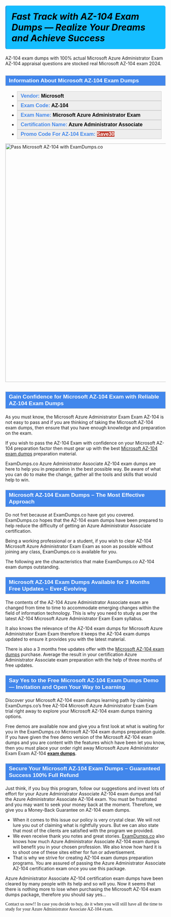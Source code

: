 <h1><strong><span style="display: block; color: #000000; background: #14BDFF; border: 0.5px solid #AED6F1; border-left: 3px solid #3498DB; padding: .6em; border-radius: 6px;">             <em>Fast Track with AZ-104 Exam Dumps — Realize Your Dreams and Achieve Success</em>             </span></strong></h1>            <p>AZ-104 exam dumps with 100% actual Microsoft Azure Administrator Exam AZ-104 appraisal questions are stocked real Microsoft AZ-104 exam 2024.</p>                        <h2 style="background: #4287ec; border: 1px solid #cccccc; padding: 5px 10px;">                <span style="color: #ffffff;"><span style="font-size: 11pt;">                    <span style="line-height: normal;">                        <span style="font-family: Calibri,sans-serif;">                            <strong>                                <span style="font-size: 13.0pt;">Information About Microsoft AZ-104 Exam Dumps</span>                            </strong>                        </span>                    </span></span>                </span>            </h2>            <ul>                <li style="margin: 0cm 10pt;">                <div style="background: #eee; border: 1px solid #cccccc; padding: 5px 10px; text-align: justify;"><span style="font-size: 11pt;"><span style="line-height: normal;"><span style="tab-stops: list 36.0pt;"><span style="font-family: Calibri,sans-serif;"><strong><span style="font-size: 12.0pt;">                    <span style="color: #4287ec;">Vendor:</span> <span style="color: #000;">Microsoft</span>                    </span></strong></span></span></span></span></div>                </li>                <li style="margin: 0cm 10pt;">                <div style="background: #eee; border: 1px solid #cccccc; padding: 5px 10px; text-align: justify;"><span style="font-size: 11pt;"><span style="line-height: normal;"><span style="tab-stops: list 36.0pt;"><span style="font-family: Calibri,sans-serif;"><strong><span style="font-size: 12.0pt;">                    <span style="color: #4287ec;">Exam Code:</span> <span style="color: #000;">AZ-104</span>                    </span></strong></span></span></span></span></div>                </li>                <li style="margin: 0cm 10pt;">                <div style="background: #eee; border: 1px solid #cccccc; padding: 5px 10px; text-align: justify;"><span style="font-size: 11pt;"><span style="line-height: normal;"><span style="tab-stops: list 36.0pt;"><span style="font-family: Calibri,sans-serif;"><strong><span style="font-size: 12.0pt;">                    <span style="color: #4287ec;">Exam Name:</span> <span style="color: #000;">Microsoft Azure Administrator Exam</span>                    </span></strong></span></span></span></span></div>                </li>                <li style="margin: 0cm 10pt;">                <div style="background: #eee; border: 1px solid #cccccc; padding: 5px 10px; text-align: justify;"><span style="font-size: 11pt;"><span style="line-height: normal;"><span style="tab-stops: list 36.0pt;"><span style="font-family: Calibri,sans-serif;"><strong><span style="font-size: 12.0pt;">                    <span style="color: #4287ec;">Certification Name:</span> <span style="color: #000;"> Azure Administrator Associate</span>                    </span></strong></span></span></span></span></div>                </li>                                <li style="margin: 0cm 10pt;">                <div style="background: #eee; border: 1px solid #cccccc; padding: 5px 10px;"><span style="font-size: 11pt;"><span style="line-height: normal;"><span style="tab-stops: list 36.0pt;"><span style="font-family: Calibri,sans-serif;"><strong><span style="font-size: 12.0pt;">                    <span style="color: #4287ec;">Promo Code For AZ-104 Exam: </span><span style="color: #fff;"><span style="background-color: #c0392b;">Save30</span>                    </span></span></strong></span></span></span></span></div>                </li>            </ul>                       <p><a href="https://www.examdumps.co/"><img src="https://www.examdumps.co//images/banners/big-sale-20-percent-discount-offer-examdumps.jpg" class="postImage" alt="Pass Microsoft AZ-104 with ExamDumps.co" width="750"></a></p>                        <h2 style="background: #4287ec; border: 1px solid #cccccc; padding: 5px 10px;">                <span style="color: #ffffff;"><span style="font-size: 11pt;">                    <span style="line-height: normal;">                        <span style="font-family: Calibri,sans-serif;">                            <strong>                                <span style="font-size: 13.0pt;">Gain Confidence for Microsoft AZ-104 Exam with Reliable AZ-104 Exam Dumps</span>                            </strong>                        </span>                    </span></span>                </span>            </h2>            <p>As you must know, the Microsoft Azure Administrator Exam Exam AZ-104 is not easy to pass and if you are thinking of taking the Microsoft AZ-104 exam dumps, then ensure that you have enough knowledge and preparation on the exam. </p>            <p>If you wish to pass the AZ-104 Exam with confidence on your Microsoft AZ-104 preparation factor then must gear up with the best <a href="https://www.examdumps.co/az-104-exam-dumps.html">Microsoft AZ-104 exam dumps</a> preparation material. </p>            <p>ExamDumps.co Azure Administrator Associate AZ-104 exam dumps are here to help you in preparation in the best possible way. Be aware of what you can do to make the change, gather all the tools and skills that would help to win. </p>                        <h3 style="background: #4287ec; border: 1px solid #cccccc; padding: 5px 10px;">                <span style="color: #ffffff;"><span style="font-size: 11pt;">                    <span style="line-height: normal;">                        <span style="font-family: Calibri,sans-serif;">                            <strong>                                <span style="font-size: 13.0pt;">Microsoft AZ-104 Exam Dumps – The Most Effective Approach</span>                            </strong>                        </span>                    </span></span>                </span>            </h3>            <p>Do not fret because at ExamDumps.co have got you covered. ExamDumps.co hopes that the AZ-104 exam dumps have been prepared to help reduce the difficulty of getting an Azure Administrator Associate certification. </p>            <p>Being a working professional or a student, if you wish to clear AZ-104 Microsoft Azure Administrator Exam Exam as soon as possible without joining any class, ExamDumps.co is available for you. </p>            <p>The following are the characteristics that make ExamDumps.co AZ-104 exam dumps outstanding.</p>                        <h3 style="background: #4287ec; border: 1px solid #cccccc; padding: 5px 10px;">                <span style="color: #ffffff;">                    <span style="font-size: 11pt;">                        <span style="line-height: normal;">                            <span style="font-family: Calibri,sans-serif;">                                <strong>                                    <span style="font-size: 13.0pt;">Microsoft AZ-104 Exam Dumps Available for 3 Months Free Updates – Ever-Evolving</span>                                </strong>                            </span>                        </span>                    </span>                </span>            </h3>            <p>The contents of the AZ-104 Azure Administrator Associate exam are changed from time to time to accommodate emerging changes within the field of information technology. This is why you need to study as per the latest AZ-104 Microsoft Azure Administrator Exam Exam syllabus. </p>            <p>It also knows the relevance of the AZ-104 exam dumps for Microsoft Azure Administrator Exam Exam therefore it keeps the AZ-104 exam dumps updated to ensure it provides you with the latest material. </p>           <p>There is also a 3 months free updates offer with the <a href="https://www.examdumps.co/microsoft-exam-dumps.html">Microsoft AZ-104 exam dumps</a> purchase. Average the result in your certification Azure Administrator Associate exam preparation with the help of three months of free updates.</p>            <h3 style="background: #4287ec; border: 1px solid #cccccc; padding: 5px 10px;">                <span style="color: #ffffff;">                    <span style="font-size: 11pt;">                        <span style="line-height: normal;">                            <span style="font-family: Calibri,sans-serif;">                                <strong>                                    <span style="font-size: 13.0pt;">Say Yes to the Free Microsoft AZ-104 Exam Dumps Demo — Invitation and Open Your Way to Learning</span>                                </strong>                            </span>                        </span>                    </span>                </span>            </h3>            <p>Discover your Microsoft AZ-104 exam dumps learning path by claiming ExamDumps.co’s free AZ-104 Microsoft Azure Administrator Exam Exam trial right away to explore your Microsoft AZ-104 exam dumps training options. </p>            <p>Free demos are available now and give you a first look at what is waiting for you in the ExamDumps.co Microsoft AZ-104 exam dumps preparation guide. If you have given the free demo version of the Microsoft AZ-104 exam dumps and you are content with the features which have been let you know, then you must place your order right away Microsoft Azure Administrator Exam Exam AZ-104 <a href="https://github.com/BellaDavid12/Get-Ready-for-EX200-Tried-and-Tested-RedHat-EX200-Dumps"><b>exam dumps</b></a>.</p>                        <h3 style="background: #4287ec; border: 1px solid #cccccc; padding: 5px 10px;">                <span style="color: #ffffff;">                    <span style="font-size: 11pt;">                        <span style="line-height: normal;">                            <span style="font-family: Calibri,sans-serif;">                                <strong>                                    <span style="font-size: 13.0pt;">Secure Your Microsoft AZ-104 Exam Dumps – Guaranteed Success 100% Full Refund </span>                                </strong>                            </span>                        </span>                    </span>                </span>            </h3>                        <p>Just think, if you buy this program, follow our suggestions and invest lots of effort for your Azure Administrator Associate AZ-104 exam dumps and fail the Azure Administrator Associate AZ-104 exam. You must be frustrated and you may want to seek your money back at the moment. Therefore, we give you a Money-Back Guarantee on AZ-104 exam dumps. </p>            <ul>                <li>When it comes to this issue our policy is very crystal clear. We will not lure you out of claiming what is rightfully yours. But we can also state that most of the clients are satisfied with the program we provided. </li>                <li>We even receive thank you notes and great stories. <a href="https://www.examdumps.co/">ExamDumps.co</a> also knows how much Azure Administrator Associate AZ-104 exam dumps will benefit you in your chosen profession. We also know how hard it is to shoot one of these sites either for fun or advertisement. </li>                <li>That is why we strive for creating AZ-104 exam dumps preparation programs. You are assured of passing the Azure Administrator Associate AZ-104 certification exam once you use this package. </li>                           </ul>            <p>Azure Administrator Associate AZ-104 certification exam dumps have been cleared by many people with its help and so will you. Now it seems that there is nothing more to lose when purchasing the Microsoft AZ-104 exam dumps package, therefore you should say yes… </p>            <p style="font-family: cursive;">Contact us now!! In case you decide to buy, do it when you will still have all the time to study for your Azure Administrator Associate AZ-104 exam.</p>                    
